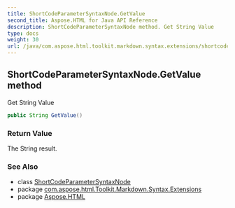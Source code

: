 ```yaml
---
title: ShortCodeParameterSyntaxNode.GetValue
second_title: Aspose.HTML for Java API Reference
description: ShortCodeParameterSyntaxNode method. Get String Value
type: docs
weight: 30
url: /java/com.aspose.html.toolkit.markdown.syntax.extensions/shortcodeparametersyntaxnode/getvalue/
---
```

## ShortCodeParameterSyntaxNode.GetValue method

Get String Value

```java
public String GetValue()
```

### Return Value

The String result.

### See Also

* class [ShortCodeParameterSyntaxNode](../)
* package [com.aspose.html.Toolkit.Markdown.Syntax.Extensions](../../shortcodeparametersyntaxnode/)
* package [Aspose.HTML](../../../)
